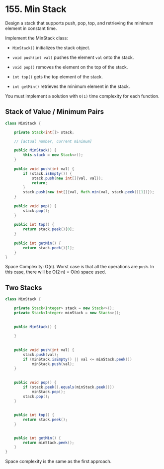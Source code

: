 # 155. Min Stack
Design a stack that supports push, pop, top, and retrieving the minimum element in constant time.

Implement the MinStack class:

- ```MinStack()``` initializes the stack object.

- ```void push(int val)``` pushes the element ```val``` onto the stack.

- ```void pop()``` removes the element on the top of the stack.

- ```int top()``` gets the top element of the stack.

- ```int getMin()``` retrieves the minimum element in the stack.

You must implement a solution with ```O(1)``` time complexity for each function.
## Stack of Value / Minimum Pairs
```java
class MinStack {

    private Stack<int[]> stack;

    // [actual number, current minimum]

    public MinStack() {
        this.stack = new Stack<>();
    }
    
    public void push(int val) {
        if (stack.isEmpty()) {
            stack.push(new int[]{val, val});
            return;
        }
        stack.push(new int[]{val, Math.min(val, stack.peek()[1])});
    }
    
    public void pop() {
        stack.pop();
    }
    
    public int top() {
        return stack.peek()[0];
    }
    
    public int getMin() {
        return stack.peek()[1];
    }
}
```
Space Complexity: O(n). Worst case is that all the operations are ```push```. In this case, there will be O(2⋅n) = O(n) space used.
## Two Stacks
```java
class MinStack {

    private Stack<Integer> stack = new Stack<>();
    private Stack<Integer> minStack = new Stack<>();
    
    
    public MinStack() {
        
    }
    
    
    public void push(int val) {
        stack.push(val);
        if (minStack.isEmpty() || val <= minStack.peek())
            minStack.push(val);
    }
    
    
    public void pop() {
        if (stack.peek().equals(minStack.peek()))
            minStack.pop();
        stack.pop();
    }
    
    
    public int top() {
        return stack.peek();
    }

    
    public int getMin() {
        return minStack.peek();
    }
}
```
Space complexity is the same as the first approach.